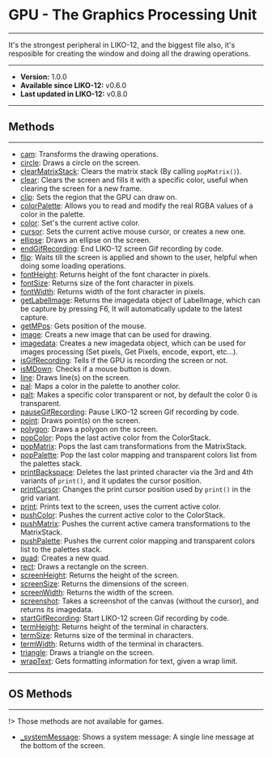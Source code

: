 # GPU - The Graphics Processing Unit
---

It's the strongest peripheral in LIKO-12, and the biggest file also, it's resposible for creating the window and doing all the drawing operations.

---

* **Version:** 1.0.0
* **Available since LIKO-12:** v0.6.0
* **Last updated in LIKO-12:** v0.8.0

---
## Methods
---
* [cam](/Documentation/Peripherals/GPU/cam.md): Transforms the drawing operations.
* [circle](/Documentation/Peripherals/GPU/circle.md): Draws a circle on the screen.
* [clearMatrixStack](/Documentation/Peripherals/GPU/clearMatrixStack.md): Clears the matrix stack (By calling `popMatrix()`).
* [clear](/Documentation/Peripherals/GPU/clear.md): Clears the screen and fills it with a specific color, useful when clearing the screen for a new frame.
* [clip](/Documentation/Peripherals/GPU/clip.md): Sets the region that the GPU can draw on.
* [colorPalette](/Documentation/Peripherals/GPU/colorPalette.md): Allows you to read and modify the real RGBA values of a color in the palette.
* [color](/Documentation/Peripherals/GPU/color.md): Set's the current active color.
* [cursor](/Documentation/Peripherals/GPU/cursor.md): Sets the current active mouse cursor, or creates a new one.
* [ellipse](/Documentation/Peripherals/GPU/ellipse.md): Draws an ellipse on the screen.
* [endGifRecording](/Documentation/Peripherals/GPU/endGifRecording.md): End LIKO-12 screen Gif recording by code.
* [flip](/Documentation/Peripherals/GPU/flip.md): Waits till the screen is applied and shown to the user, helpful when doing some loading operations.
* [fontHeight](/Documentation/Peripherals/GPU/fontHeight.md): Returns height of the font character in pixels.
* [fontSize](/Documentation/Peripherals/GPU/fontSize.md): Returns size of the font character in pixels.
* [fontWidth](/Documentation/Peripherals/GPU/fontWidth.md): Returns width of the font character in pixels.
* [getLabelImage](/Documentation/Peripherals/GPU/getLabelImage.md): Returns the imagedata object of LabelImage, which can be capture by pressing F6, It will automatically update to the latest capture.
* [getMPos](/Documentation/Peripherals/GPU/getMPos.md): Gets position of the mouse.
* [image](/Documentation/Peripherals/GPU/image.md): Creats a new image that can be used for drawing.
* [imagedata](/Documentation/Peripherals/GPU/imagedata.md): Creates a new imagedata object, which can be used for images processing (Set pixels, Get Pixels, encode, export, etc...).
* [isGifRecording](/Documentation/Peripherals/GPU/isGifRecording.md): Tells if the GPU is recording the screen or not.
* [isMDown](/Documentation/Peripherals/GPU/isMDown.md): Checks if a mouse button is down.
* [line](/Documentation/Peripherals/GPU/line.md): Draws line(s) on the screen.
* [pal](/Documentation/Peripherals/GPU/pal.md): Maps a color in the palette to another color.
* [palt](/Documentation/Peripherals/GPU/palt.md): Makes a specific color transparent or not, by default the color 0 is transparent.
* [pauseGifRecording](/Documentation/Peripherals/GPU/pauseGifRecording.md): Pause LIKO-12 screen Gif recording by code.
* [point](/Documentation/Peripherals/GPU/point.md): Draws point(s) on the screen.
* [polygon](/Documentation/Peripherals/GPU/polygon.md): Draws a polygon on the screen.
* [popColor](/Documentation/Peripherals/GPU/popColor.md): Pops the last active color from the ColorStack.
* [popMatrix](/Documentation/Peripherals/GPU/popMatrix.md): Pops the last cam transformations from the MatrixStack.
* [popPalette](/Documentation/Peripherals/GPU/popPalette.md): Pop the last color mapping and transparent colors list from the palettes stack.
* [printBackspace](/Documentation/Peripherals/GPU/printBackspace.md): Deletes the last printed character via the 3rd and 4th variants of `print()`, and it updates the cursor position.
* [printCursor](/Documentation/Peripherals/GPU/printCursor.md): Changes the print cursor position used by `print()` in the grid variant.
* [print](/Documentation/Peripherals/GPU/print.md): Prints text to the screen, uses the current active color.
* [pushColor](/Documentation/Peripherals/GPU/pushColor.md): Pushes the current active color to the ColorStack.
* [pushMatrix](/Documentation/Peripherals/GPU/pushMatrix.md): Pushes the current active camera transformations to the MatrixStack.
* [pushPalette](/Documentation/Peripherals/GPU/pushPalette.md): Pushes the current color mapping and transparent colors list to the palettes stack.
* [quad](/Documentation/Peripherals/GPU/quad.md): Creates a new quad.
* [rect](/Documentation/Peripherals/GPU/rect.md): Draws a rectangle on the screen.
* [screenHeight](/Documentation/Peripherals/GPU/screenHeight.md): Returns the height of the screen.
* [screenSize](/Documentation/Peripherals/GPU/screenSize.md): Returns the dimensions of the screen.
* [screenWidth](/Documentation/Peripherals/GPU/screenWidth.md): Returns the width of the screen.
* [screenshot](/Documentation/Peripherals/GPU/screenshot.md): Takes a screenshot of the canvas (without the cursor), and returns its imagedata.
* [startGifRecording](/Documentation/Peripherals/GPU/startGifRecording.md): Start LIKO-12 screen Gif recording by code.
* [termHeight](/Documentation/Peripherals/GPU/termHeight.md): Returns height of the terminal in characters.
* [termSize](/Documentation/Peripherals/GPU/termSize.md): Returns size of the terminal in characters.
* [termWidth](/Documentation/Peripherals/GPU/termWidth.md): Returns width of the terminal in characters.
* [triangle](/Documentation/Peripherals/GPU/triangle.md): Draws a triangle on the screen.
* [wrapText](/Documentation/Peripherals/GPU/wrapText.md): Gets formatting information for text, given a wrap limit.

---
## OS Methods
---
!> Those methods are not available for games.
* [_systemMessage](/Documentation/Peripherals/GPU/_systemMessage.md): Shows a system message: A single line message at the bottom of the screen.

